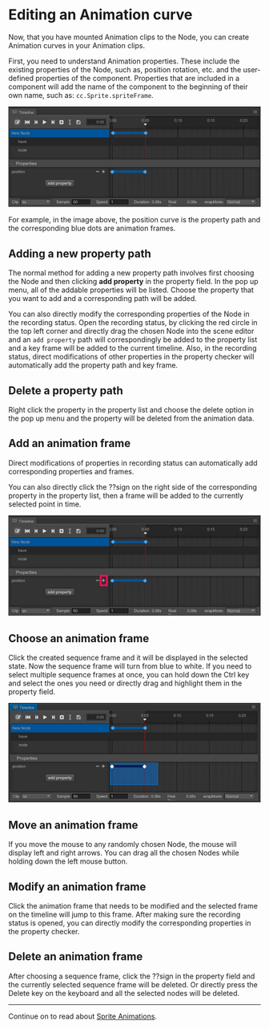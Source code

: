 # Editing an Animation curve
Now, that you have mounted Animation clips to the Node, you can create Animation
curves in your Animation clips.

First, you need to understand Animation properties. These include the existing properties of the Node, such as, position rotation, etc. and the user-defined properties of the component.
Properties that are included in a component will add the name of the component to the beginning of their own name, such as: `cc.Sprite.spriteFrame`.

![Animation Curve](animation-curve/main.png)

For example, in the image above, the position curve is the property path and the
corresponding blue dots are animation frames.

## Adding a new property path
The normal method for adding a new property path involves first choosing the Node
and then clicking __add property__ in the property field. In the pop up menu, all
of the addable properties will be listed. Choose the property that you want to add and a corresponding path will be added.

You can also directly modify the corresponding properties of the Node in the recording status.
Open the recording status, by clicking the red circle in the top left corner and directly drag the chosen Node into the scene editor and an `add property` path will correspondingly be added to the property list and a key frame will be added to the current timeline.
Also, in the recording status, direct modifications of other properties in the property checker will automatically add the property path and key frame.

## Delete a property path
Right click the property in the property list and choose the delete option in the pop up menu and the property will be deleted from the animation data.

## Add an animation frame
Direct modifications of properties in recording status can automatically add corresponding properties and frames.

You can also directly click the ??sign on the right side of the corresponding property in the property list, then a frame will be added to the currently selected point in time.

![add](animation-curve/add.png)

## Choose an animation frame
Click the created sequence frame and it will be displayed in the selected state. Now the sequence frame will turn from blue to white. If you need to select multiple sequence frames at once, you can hold down the Ctrl key and select the ones you need or directly drag and highlight them in the property field.

![selected](animation-curve/selected.png)

## Move an animation frame
If you move the mouse to any randomly chosen Node, the mouse will display left and right arrows.
You can drag all the chosen Nodes while holding down the left mouse button.

## Modify an animation frame
Click the animation frame that needs to be modified and the selected frame on the
timeline will jump to this frame. After making sure the recording status is opened,
you can directly modify the corresponding properties in the property checker.

## Delete an animation frame
After choosing a sequence frame, click the ??sign in the property field and the currently selected sequence frame will be deleted. Or directly press the Delete key on the keyboard and all the selected nodes will be deleted.

---

Continue on to read about [Sprite Animations](sprite-animation.md).
